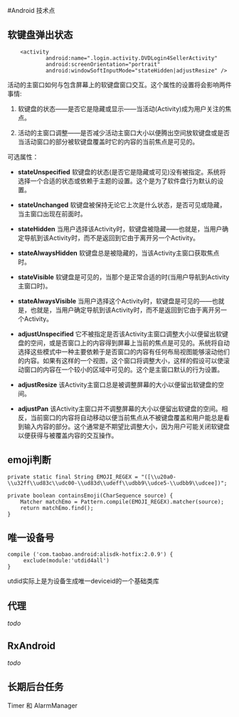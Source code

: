 #Android 技术点

## 软键盘弹出状态

```
	<activity
            android:name=".login.activity.DVDLogin4SellerActivity"
            android:screenOrientation="portrait"
            android:windowSoftInputMode="stateHidden|adjustResize" />
```

活动的主窗口如何与包含屏幕上的软键盘窗口交互。这个属性的设置将会影响两件事情:

1. 软键盘的状态——是否它是隐藏或显示——当活动(Activity)成为用户关注的焦点。

2. 活动的主窗口调整——是否减少活动主窗口大小以便腾出空间放软键盘或是否当活动窗口的部分被软键盘覆盖时它的内容的当前焦点是可见的。

可选属性：
	
* **stateUnspecified** 软键盘的状态(是否它是隐藏或可见)没有被指定。系统将选择一个合适的状态或依赖于主题的设置。这个是为了软件盘行为默认的设置。
 
* **stateUnchanged** 软键盘被保持无论它上次是什么状态，是否可见或隐藏，当主窗口出现在前面时。
 
* **stateHidden** 当用户选择该Activity时，软键盘被隐藏——也就是，当用户确定导航到该Activity时，而不是返回到它由于离开另一个Activity。
 
* **stateAlwaysHidden** 软键盘总是被隐藏的，当该Activity主窗口获取焦点时。
 
* **stateVisible** 软键盘是可见的，当那个是正常合适的时(当用户导航到Activity主窗口时)。
 
* **stateAlwaysVisible** 当用户选择这个Activity时，软键盘是可见的——也就是，也就是，当用户确定导航到该Activity时，而不是返回到它由于离开另一个Activity。
* **adjustUnspecified** 它不被指定是否该Activity主窗口调整大小以便留出软键盘的空间，或是否窗口上的内容得到屏幕上当前的焦点是可见的。系统将自动选择这些模式中一种主要依赖于是否窗口的内容有任何布局视图能够滚动他们的内容。如果有这样的一个视图，这个窗口将调整大小，这样的假设可以使滚动窗口的内容在一个较小的区域中可见的。这个是主窗口默认的行为设置。
 
* **adjustResize** 该Activity主窗口总是被调整屏幕的大小以便留出软键盘的空间。
 
* **adjustPan** 该Activity主窗口并不调整屏幕的大小以便留出软键盘的空间。相反，当前窗口的内容将自动移动以便当前焦点从不被键盘覆盖和用户能总是看到输入内容的部分。这个通常是不期望比调整大小，因为用户可能关闭软键盘以便获得与被覆盖内容的交互操作。

## emoji判断

```
private static final String EMOJI_REGEX = "([\\u20a0-\\u32ff\\ud83c\\udc00-\\ud83d\\udeff\\udbb9\\udce5-\\udbb9\\udcee])";

private boolean containsEmoji(CharSequence source) {
	Matcher matchEmo = Pattern.compile(EMOJI_REGEX).matcher(source);     
	return matchEmo.find();
}

```

## 唯一设备号

```
compile ('com.taobao.android:alisdk-hotfix:2.0.9') {
     exclude(module:'utdid4all')
}
```
utdid实际上是为设备生成唯一deviceid的一个基础类库

## 代理

*todo*

## RxAndroid 

*todo*


## 长期后台任务

Timer 和 AlarmManager